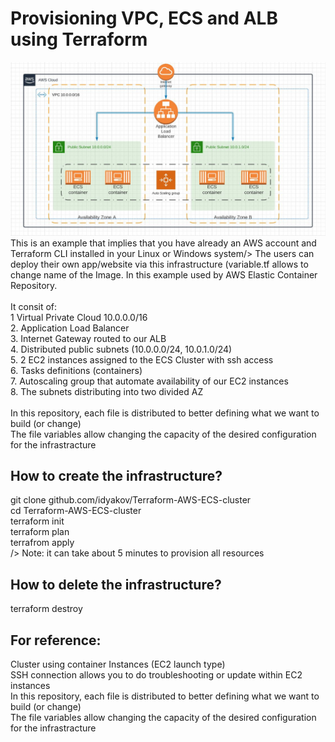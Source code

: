 # Provisioning VPC, ECS and ALB using Terraform
![](Diagram_Terraform_ECS.JPG)
<br />
This is an example that implies that you have already an AWS account and Terraform CLI installed in your Linux or Windows system/>
The users can deploy their own app/website via this infrastructure (variable.tf allows to change name of the Image. In this example used by AWS Elastic Container Repository.<br />
<br />
It consit of:<br />
1 Virtual Private Cloud 10.0.0.0/16<br />
2. Application Load Balancer<br />
3. Internet Gateway routed to our ALB<br />
4. Distributed public subnets (10.0.0.0/24, 10.0.1.0/24)<br />
5. 2 EC2 instances assigned to the ECS Cluster with ssh access<br />
6. Tasks definitions (containers)<br />
7. Autoscaling group that automate availability of our EC2 instances<br />
8. The subnets distributing into two divided AZ<br />
<br />
In this repository, each file is distributed to better defining what we want to build (or change)<br />
The file variables allow changing the capacity of the desired configuration for the infrastracture<br />

## How to create the infrastructure?<br />
git clone github.com/idyakov/Terraform-AWS-ECS-cluster<br />
cd Terraform-AWS-ECS-cluster<br />
terraform init<br />
terraform plan<br />
terrafrom apply<br />
/>
Note: it can take about 5 minutes to provision all resources<br />

## How to delete the infrastructure?<br />
terraform destroy<br />

## For reference:<br />
Cluster using container Instances (EC2 launch type)<br />
SSH connection allows you to do troubleshooting or update within EC2 instances<br />
In this repository, each file is distributed to better defining what we want to build (or change)<br />
The file variables allow changing the capacity of the desired configuration for the infrastracture<br />
